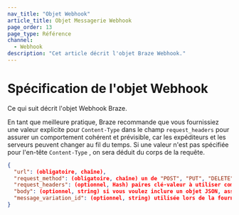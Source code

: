 ```yaml
---
nav_title: "Objet Webhook"
article_title: Objet Messagerie Webhook
page_order: 13
page_type: Référence
channel:
  - Webhook
description: "Cet article décrit l'objet Braze Webhook."
---
```


# Spécification de l'objet Webhook

Ce qui suit décrit l'objet Webhook Braze.

En tant que meilleure pratique, Braze recommande que vous fournissiez une valeur explicite pour `Content-Type` dans le champ `request_headers` pour assurer un comportement cohérent et prévisible, car les expéditeurs et les serveurs peuvent changer au fil du temps. Si une valeur n'est pas spécifiée pour l'en-tête `Content-Type` , on sera déduit du corps de la requête.

```json
{
  "url": (obligatoire, chaîne),
  "request_method": (obligatoire, chaîne) un de "POST", "PUT", "DELETE", ou "GET",
  "request_headers": (optionnel, Hash) paires clé-valeur à utiliser comme en-têtes de requête,
  "body": (optionnel, string) si vous voulez inclure un objet JSON, assurez-vous d'échapper les guillemets et les antislashes,
  "message_variation_id": (optionnel, string) utilisée lors de la fourniture d'un campaign_id pour spécifier quelle variation de message ce message doit être suivi sous
}
```
